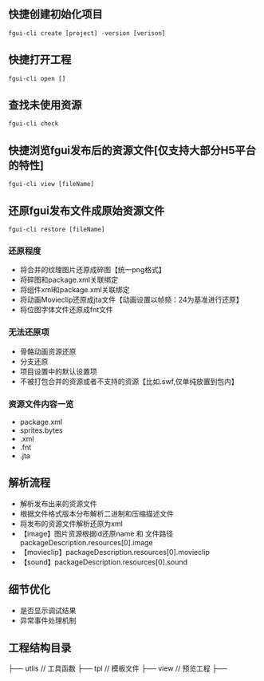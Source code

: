 ## 快捷创建初始化项目
```
fgui-cli create [project] -version [verison]
```

## 快捷打开工程 
```
fgui-cli open []
```

## 查找未使用资源
```
fgui-cli check
```

## 快捷浏览fgui发布后的资源文件[仅支持大部分H5平台的特性]
```
fgui-cli view [fileName]
```

## 还原fgui发布文件成原始资源文件
```
fgui-cli restore [fileName]
```

### 还原程度
 - 将合并的纹理图片还原成碎图【统一png格式】
 - 将碎图和package.xml关联绑定
 - 将组件xml和package.xml关联绑定
 - 将动画Movieclip还原成jta文件【动画设置以帧频：24为基准进行还原】
 - 将位图字体文件还原成fnt文件
 
  
### 无法还原项
 - 骨骼动画资源还原
 - 分支还原
 - 项目设置中的默认设置项
 - 不被打包合并的资源或者不支持的资源【比如.swf,仅单纯放置到包内】

### 资源文件内容一览
 - package.xml
 - sprites.bytes
 - .xml
 - .fnt
 - .jta

## 解析流程
 - 解析发布出来的资源文件
 - 根据文件格式版本分布解析二进制和压缩描述文件
 - 将发布的资源文件解析还原为xml
 - 【image】图片资源根据id还原name 和 文件路径 packageDescription.resources[0].image
 - 【movieclip】packageDescription.resources[0].movieclip
 - 【sound】packageDescription.resources[0].sound


## 细节优化
 - 是否显示调试结果
 - 异常事件处理机制


## 工程结构目录
├── utlis // 工具函数
├── tpl // 模板文件
├── view // 预览工程
├── 